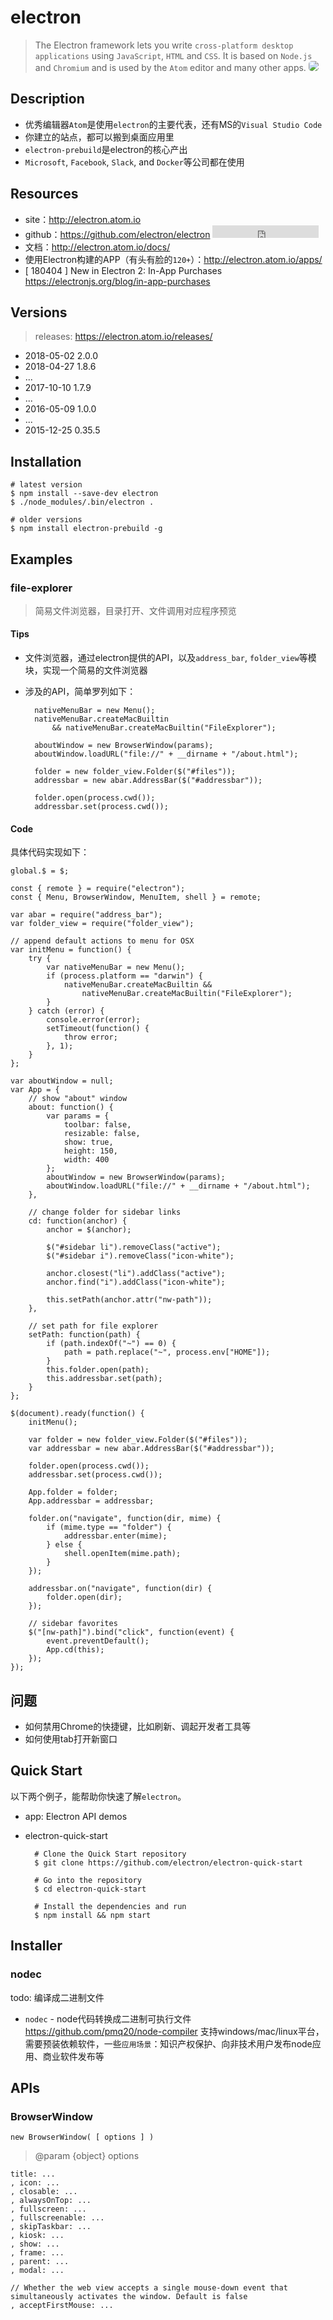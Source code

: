# electron

> The Electron framework lets you write `cross-platform desktop applications` using `JavaScript`, `HTML` and `CSS`. It is based on `Node.js` and `Chromium` and is used by the `Atom` editor and many other apps. <img src="./img/electron.png" style="border-radius: 5px; max-height: 30px;">



## Description

* 优秀编辑器`Atom`是使用`electron`的主要代表，还有MS的`Visual Studio Code`
* 你建立的站点，都可以搬到桌面应用里
* `electron-prebuild`是electron的核心产出
* `Microsoft`, `Facebook`, `Slack`, and `Docker`等公司都在使用




## Resources

* site：<http://electron.atom.io>
* github：<https://github.com/electron/electron> <iframe src="http://258i.com/gbtn.html?user=electron&repo=electron&type=star&count=true" frameborder="0" scrolling="0" width="170px" height="20px"></iframe>  
* 文档：<http://electron.atom.io/docs/>
* 使用Electron构建的APP（有头有脸的`120+`）：<http://electron.atom.io/apps/>
* [ 180404 ] New in Electron 2: In-App Purchases <https://electronjs.org/blog/in-app-purchases>



## Versions

> releases: <https://electron.atom.io/releases/>

* 2018-05-02 2.0.0
* 2018-04-27 1.8.6 
* ...
* 2017-10-10 1.7.9
* ...
* 2016-05-09 1.0.0 
* ...
* 2015-12-25 0.35.5




## Installation

    # latest version
    $ npm install --save-dev electron 
    $ ./node_modules/.bin/electron .

    # older versions
    $ npm install electron-prebuild -g



## Examples

### file-explorer

> 简易文件浏览器，目录打开、文件调用对应程序预览

#### Tips

* 文件浏览器，通过electron提供的API，以及`address_bar`, `folder_view`等模块，实现一个简易的文件浏览器
* 涉及的API，简单罗列如下：

        nativeMenuBar = new Menu();
        nativeMenuBar.createMacBuiltin 
            && nativeMenuBar.createMacBuiltin("FileExplorer");

        aboutWindow = new BrowserWindow(params);
        aboutWindow.loadURL("file://" + __dirname + "/about.html");

        folder = new folder_view.Folder($("#files"));
        addressbar = new abar.AddressBar($("#addressbar"));

        folder.open(process.cwd());
        addressbar.set(process.cwd());


#### Code
        
具体代码实现如下：

    global.$ = $;

    const { remote } = require("electron");
    const { Menu, BrowserWindow, MenuItem, shell } = remote;

    var abar = require("address_bar");
    var folder_view = require("folder_view");

    // append default actions to menu for OSX
    var initMenu = function() {
        try {
            var nativeMenuBar = new Menu();
            if (process.platform == "darwin") {
                nativeMenuBar.createMacBuiltin &&
                    nativeMenuBar.createMacBuiltin("FileExplorer");
            }
        } catch (error) {
            console.error(error);
            setTimeout(function() {
                throw error;
            }, 1);
        }
    };

    var aboutWindow = null;
    var App = {
        // show "about" window
        about: function() {
            var params = {
                toolbar: false,
                resizable: false,
                show: true,
                height: 150,
                width: 400
            };
            aboutWindow = new BrowserWindow(params);
            aboutWindow.loadURL("file://" + __dirname + "/about.html");
        },

        // change folder for sidebar links
        cd: function(anchor) {
            anchor = $(anchor);

            $("#sidebar li").removeClass("active");
            $("#sidebar i").removeClass("icon-white");

            anchor.closest("li").addClass("active");
            anchor.find("i").addClass("icon-white");

            this.setPath(anchor.attr("nw-path"));
        },

        // set path for file explorer
        setPath: function(path) {
            if (path.indexOf("~") == 0) {
                path = path.replace("~", process.env["HOME"]);
            }
            this.folder.open(path);
            this.addressbar.set(path);
        }
    };

    $(document).ready(function() {
        initMenu();

        var folder = new folder_view.Folder($("#files"));
        var addressbar = new abar.AddressBar($("#addressbar"));

        folder.open(process.cwd());
        addressbar.set(process.cwd());

        App.folder = folder;
        App.addressbar = addressbar;

        folder.on("navigate", function(dir, mime) {
            if (mime.type == "folder") {
                addressbar.enter(mime);
            } else {
                shell.openItem(mime.path);
            }
        });

        addressbar.on("navigate", function(dir) {
            folder.open(dir);
        });

        // sidebar favorites
        $("[nw-path]").bind("click", function(event) {
            event.preventDefault();
            App.cd(this);
        });
    });




## 问题

* 如何禁用Chrome的快捷键，比如刷新、调起开发者工具等
* 如何使用tab打开新窗口


## Quick Start

以下两个例子，能帮助你快速了解`electron`。

* app: Electron API demos
* electron-quick-start

        # Clone the Quick Start repository
        $ git clone https://github.com/electron/electron-quick-start

        # Go into the repository
        $ cd electron-quick-start

        # Install the dependencies and run
        $ npm install && npm start



## Installer

### nodec

todo: 编译成二进制文件

* `nodec` - node代码转换成二进制可执行文件 <https://github.com/pmq20/node-compiler> 支持windows/mac/linux平台，需要预装依赖软件，一些`应用场景`：知识产权保护、向非技术用户发布node应用、商业软件发布等



## APIs

### BrowserWindow

    new BrowserWindow( [ options ] )

> @param {object} options

    title: ...
    , icon: ...
    , closable: ...
    , alwaysOnTop: ...
    , fullscreen: ...
    , fullscreenable: ...
    , skipTaskbar: ...
    , kiosk: ...
    , show: ...
    , frame: ...
    , parent: ...
    , modal: ...

    // Whether the web view accepts a single mouse-down event that simultaneously activates the window. Default is false
    , acceptFirstMouse: ...




